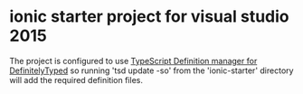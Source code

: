# ionic starter project for visual studio 2015


The project is configured to use [TypeScript Definition manager for DefinitelyTyped](https://github.com/DefinitelyTyped/tsd) so running 'tsd update -so' from the 'ionic-starter' directory will add the required definition files.